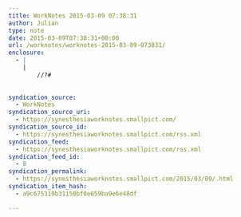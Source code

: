 ```yaml
---
title: WorkNotes 2015-03-09 07:38:31
author: Julian
type: note
date: 2015-03-09T07:38:31+00:00
url: /worknotes/worknotes-2015-03-09-073831/
enclosure:
  - |
    |
        //?#
        
        
syndication_source:
  - WorkNotes
syndication_source_uri:
  - https://synesthesiaworknotes.smallpict.com/
syndication_source_id:
  - https://synesthesiaworknotes.smallpict.com/rss.xml
syndication_feed:
  - https://synesthesiaworknotes.smallpict.com/rss.xml
syndication_feed_id:
  - 8
syndication_permalink:
  - https://synesthesiaworknotes.smallpict.com/2015/03/09/.html
syndication_item_hash:
  - a9c675319b31150bf0e659ba9e6e48df

---
```

